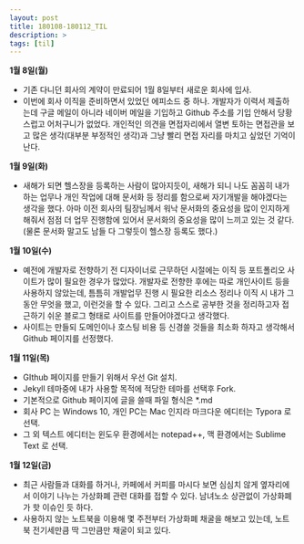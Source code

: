 ```yaml
---
layout: post
title: 180108-180112_TIL
description: >
tags: [til]
---
```


**1월 8일(월)** 

- 기존 다니던 회사의 계약이 만료되어 1월 8일부터 새로운 회사에 입사.
- 이번에 회사 이직을 준비하면서 있었던 에피소드 중 하나.
  개발자가 이력서 제출하는데 구글 메일이 아니라 네이버 메일을 기입하고 Github 주소를 기입 안해서 당황스럽고 어처구니가 없었다. 개인적인 의견을 면접자리에서 열변 토하는 면접관을 보고 많은 생각(대부분 부정적인 생각)과 그냥 빨리 면접 자리를 마치고 싶었던 기억이 난다.


**1월 9일(화)**

- 새해가 되면 헬스장을 등록하는 사람이 많아지듯이, 새해가 되니 나도 꼼꼼히 내가 하는 업무나 개인 작업에 대해 문서화 등 정리를 함으로써 자기개발을 해야겠다는 생각을 했다.
  아마 이전 회사의 팀장님께서 워낙 문서화의 중요성을 많이 인지하게 해줘서 점점 더 업무 진행함에 있어서 문서화의 중요성을 많이 느끼고 있는 것 같다. (물론 문서화 말고도 남들 다 그렇듯이 헬스장 등록도 했다.)


**1월 10일(수)**

- 예전에 개발자로 전향하기 전 디자이너로 근무하던 시절에는 이직 등 포트폴리오 사이트가 많이 필요한 경우가 많았다. 개발자로 전향한 후에는 따로 개인사이트 등을 사용하지 않았는데, 틈틈히 개발업무 진행 시 필요한 리소스 정리나 이직 시 내가 그동안 무엇을 했고, 이런것을 할 수 있다. 그리고 스스로 공부한 것을 정리하고자 접근하기 쉬운 블로그 형태로 사이트를 만들어야겠다고 생각했다.
- 사이트는 만들되 도메인이나 호스팅 비용 등 신경쓸 것들을 최소화 하자고 생각해서 Github 페이지를 선정했다.

**1월 11일(목)**

- GIthub 페이지를 만들기 위해서 우선 Git 설치.
- Jekyll 테마중에 내가 사용할 목적에 적당한 테마를 선택후 Fork.
- 기본적으로 Github 페이지에 글을 쓸때 파일 형식은 *.md
- 회사 PC 는 Windows 10, 개인 PC는 Mac 인지라 마크다운 에디터는 Typora 로 선택.
- 그 외 텍스트 에디터는 윈도우 환경에서는 notepad++, 맥 환경에서는 Sublime Text 로 선택.

**1월 12일(금)**

- 최근 사람들과 대화를 하거나, 카페에서 커피를 마시다 보면 심심치 않게 옆자리에서 이야기 나누는 가상화폐 관련 대화를 접할 수 있다. 남녀노소 상관없이 가상화폐가 핫 이슈인 듯 하다.
- 사용하지 않는 노트북을 이용해 몇 주전부터 가상화폐 채굴을 해보고 있는데, 노트북 전기세만큼 딱 그만큼만 채굴이 되고 있다.